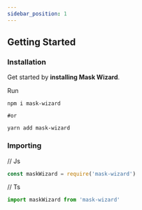 ```yaml
---
sidebar_position: 1
---
```

## Getting Started

### Installation
Get started by **installing Mask Wizard**.

Run

```shell
npm i mask-wizard

#or

yarn add mask-wizard
```
### Importing

// Js
```js
const maskWizard = require('mask-wizard')
```

// Ts
```ts
import maskWizard from 'mask-wizard'
```


